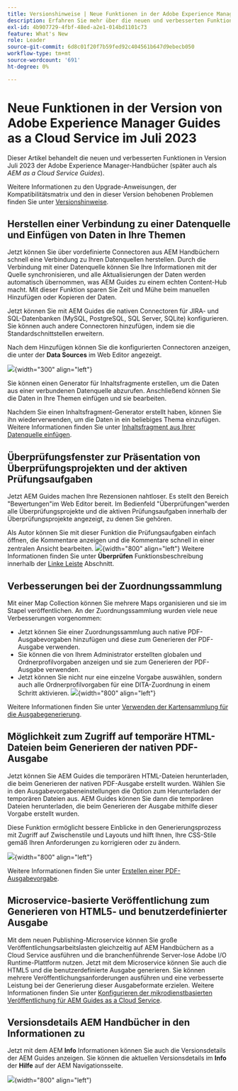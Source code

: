 ```yaml
---
title: Versionshinweise | Neue Funktionen in der Adobe Experience Manager-Anleitung, Version Juli 2023
description: Erfahren Sie mehr über die neuen und verbesserten Funktionen in der Version von Adobe Experience Manager Guides as a Cloud Service im Juli 2023.
exl-id: 4b907729-4fbf-48ed-a2e1-014bd1101c73
feature: What's New
role: Leader
source-git-commit: 6d8c01f20f7b59fed92c404561b647d9ebecb050
workflow-type: tm+mt
source-wordcount: '691'
ht-degree: 0%

---
```


# Neue Funktionen in der Version von Adobe Experience Manager Guides as a Cloud Service im Juli 2023

Dieser Artikel behandelt die neuen und verbesserten Funktionen in Version Juli 2023 der Adobe Experience Manager-Handbücher (später auch als *AEM as a Cloud Service Guides*).

Weitere Informationen zu den Upgrade-Anweisungen, der Kompatibilitätsmatrix und den in dieser Version behobenen Problemen finden Sie unter [Versionshinweise](release-notes-2023-7-0.md).

## Herstellen einer Verbindung zu einer Datenquelle und Einfügen von Daten in Ihre Themen

Jetzt können Sie über vordefinierte Connectoren aus AEM Handbüchern schnell eine Verbindung zu Ihren Datenquellen herstellen. Durch die Verbindung mit einer Datenquelle können Sie Ihre Informationen mit der Quelle synchronisieren, und alle Aktualisierungen der Daten werden automatisch übernommen, was AEM Guides zu einem echten Content-Hub macht. Mit dieser Funktion sparen Sie Zeit und Mühe beim manuellen Hinzufügen oder Kopieren der Daten.

Jetzt können Sie mit AEM Guides die nativen Connectoren für JIRA- und SQL-Datenbanken (MySQL, PostgreSQL, SQL Server, SQLite) konfigurieren. Sie können auch andere Connectoren hinzufügen, indem sie die Standardschnittstellen erweitern.

Nach dem Hinzufügen können Sie die konfigurierten Connectoren anzeigen, die unter der **Data Sources** im Web Editor angezeigt.

![](assets/code-snippet-generator.png){width="300" align="left"}

Sie können einen Generator für Inhaltsfragmente erstellen, um die Daten aus einer verbundenen Datenquelle abzurufen. Anschließend können Sie die Daten in Ihre Themen einfügen und sie bearbeiten.

Nachdem Sie einen Inhaltsfragment-Generator erstellt haben, können Sie ihn wiederverwenden, um die Daten in ein beliebiges Thema einzufügen. Weitere Informationen finden Sie unter [Inhaltsfragment aus Ihrer Datenquelle einfügen](../user-guide/web-editor-content-snippet.md).



## Überprüfungsfenster zur Präsentation von Überprüfungsprojekten und der aktiven Prüfungsaufgaben

Jetzt AEM Guides machen Ihre Rezensionen nahtloser. Es stellt den Bereich &quot;Bewertungen&quot;im Web Editor bereit. Im Bedienfeld &quot;Überprüfungen&quot;werden alle Überprüfungsprojekte und die aktiven Prüfungsaufgaben innerhalb der Überprüfungsprojekte angezeigt, zu denen Sie gehören.

Als Autor können Sie mit dieser Funktion die Prüfungsaufgaben einfach öffnen, die Kommentare anzeigen und die Kommentare schnell in einer zentralen Ansicht bearbeiten.
![](assets/active-review-task-comments.png){width="800" align="left"}
Weitere Informationen finden Sie unter **Überprüfen** Funktionsbeschreibung innerhalb der [Linke Leiste](../user-guide/web-editor-features.md#id2051EA0M0HS) Abschnitt.


## Verbesserungen bei der Zuordnungssammlung

Mit einer Map Collection können Sie mehrere Maps organisieren und sie im Stapel veröffentlichen. An der Zuordnungssammlung wurden viele neue Verbesserungen vorgenommen:

- Jetzt können Sie einer Zuordnungssammlung auch native PDF-Ausgabevorgaben hinzufügen und diese zum Generieren der PDF-Ausgabe verwenden.
- Sie können die von Ihrem Administrator erstellten globalen und Ordnerprofilvorgaben anzeigen und sie zum Generieren der PDF-Ausgabe verwenden.
- Jetzt können Sie nicht nur eine einzelne Vorgabe auswählen, sondern auch alle Ordnerprofilvorgaben für eine DITA-Zuordnung in einem Schritt aktivieren.
  ![](assets/edit-map-collection.png){width="800" align="left"}

Weitere Informationen finden Sie unter [Verwenden der Kartensammlung für die Ausgabegenerierung](../user-guide/generate-output-use-map-collection-output-generation.md).

## Möglichkeit zum Zugriff auf temporäre HTML-Dateien beim Generieren der nativen PDF-Ausgabe

Jetzt können Sie AEM Guides die temporären HTML-Dateien herunterladen, die beim Generieren der nativen PDF-Ausgabe erstellt wurden. Wählen Sie in den Ausgabevorgabeneinstellungen die Option zum Herunterladen der temporären Dateien aus.  AEM Guides können Sie dann die temporären Dateien herunterladen, die beim Generieren der Ausgabe mithilfe dieser Vorgabe erstellt wurden.

Diese Funktion ermöglicht bessere Einblicke in den Generierungsprozess mit Zugriff auf Zwischenstile und Layouts und hilft Ihnen, Ihre CSS-Stile gemäß Ihren Anforderungen zu korrigieren oder zu ändern.

![](assets/native-pdf-advanced-settings.png){width="800" align="left"}

Weitere Informationen finden Sie unter [Erstellen einer PDF-Ausgabevorgabe](../web-editor/native-pdf-web-editor.md#create-output-preset).

## Microservice-basierte Veröffentlichung zum Generieren von HTML5- und benutzerdefinierter Ausgabe

Mit dem neuen Publishing-Microservice können Sie große Veröffentlichungsarbeitslasten gleichzeitig auf AEM Handbüchern as a Cloud Service ausführen und die branchenführende Server-lose Adobe I/O Runtime-Plattform nutzen. Jetzt mit dem Microservice können Sie auch die HTML5 und die benutzerdefinierte Ausgabe generieren.
Sie können mehrere Veröffentlichungsanforderungen ausführen und eine verbesserte Leistung bei der Generierung dieser Ausgabeformate erzielen.
Weitere Informationen finden Sie unter [Konfigurieren der mikrodienstbasierten Veröffentlichung für AEM Guides as a Cloud Service](../knowledge-base/publishing/configure-microservices.md).

## Versionsdetails AEM Handbücher in den Informationen zu

Jetzt mit dem AEM **Info** Informationen können Sie auch die Versionsdetails der AEM Guides anzeigen. Sie können die aktuellen Versionsdetails im **Info** der **Hilfe** auf der AEM Navigationsseite.

![](assets/about-aem-help.png)(width=&quot;800&quot; align=&quot;left&quot;)
